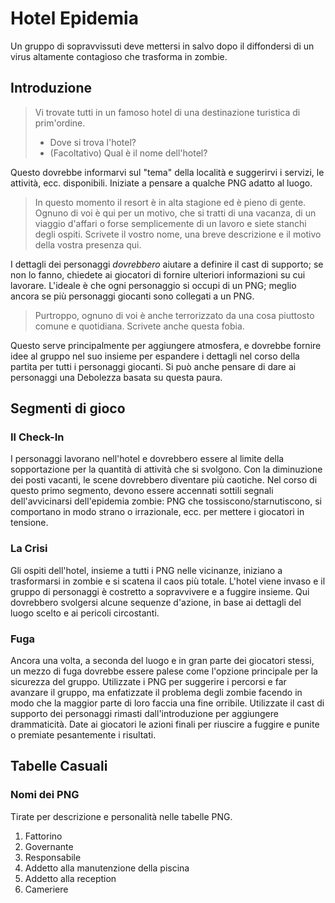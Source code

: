 # Hotel Epidemia

Un gruppo di sopravvissuti deve mettersi in salvo dopo il diffondersi di un virus altamente contagioso che trasforma in zombie.

## Introduzione

> Vi trovate tutti in un famoso hotel di una destinazione turistica di prim'ordine.
> - Dove si trova l'hotel?
> - (Facoltativo) Qual è il nome dell'hotel?

Questo dovrebbe informarvi sul "tema" della località e suggerirvi i servizi, le attività, ecc. disponibili. Iniziate a pensare a qualche PNG adatto al luogo.

> In questo momento il resort è in alta stagione ed è pieno di gente. Ognuno di voi è qui per un motivo, che si tratti di una vacanza, di un viaggio d'affari o forse semplicemente di un lavoro e siete stanchi degli ospiti. Scrivete il vostro nome, una breve descrizione e il motivo della vostra presenza qui.

I dettagli dei personaggi *dovrebbero* aiutare a definire il cast di supporto; se non lo fanno, chiedete ai giocatori di fornire ulteriori informazioni su cui lavorare. L'ideale è che ogni personaggio si occupi di un PNG; meglio ancora se più personaggi giocanti sono collegati a un PNG.

> Purtroppo, ognuno di voi è anche terrorizzato da una cosa piuttosto comune e quotidiana. Scrivete anche questa fobia.

Questo serve principalmente per aggiungere atmosfera, e dovrebbe fornire idee al gruppo nel suo insieme per espandere i dettagli nel corso della partita per tutti i personaggi giocanti. Si può anche pensare di dare ai personaggi una Debolezza basata su questa paura.

## Segmenti di gioco

### Il Check-In

I personaggi lavorano nell'hotel e dovrebbero essere al limite della sopportazione per la quantità di attività che si svolgono. Con la diminuzione dei posti vacanti, le scene dovrebbero diventare più caotiche. Nel corso di questo primo segmento, devono essere accennati sottili segnali dell'avvicinarsi dell'epidemia zombie: PNG che tossiscono/starnutiscono, si comportano in modo strano o irrazionale, ecc. per mettere i giocatori in tensione.

### La Crisi

Gli ospiti dell'hotel, insieme a tutti i PNG nelle vicinanze, iniziano a trasformarsi in zombie e si scatena il caos più totale. L'hotel viene invaso e il gruppo di personaggi è costretto a sopravvivere e a fuggire insieme. Qui dovrebbero svolgersi alcune sequenze d'azione, in base ai dettagli del luogo scelto e ai pericoli circostanti.

### Fuga

Ancora una volta, a seconda del luogo e in gran parte dei giocatori stessi, un mezzo di fuga dovrebbe essere palese come l'opzione principale per la sicurezza del gruppo. Utilizzate i PNG per suggerire i percorsi e far avanzare il gruppo, ma enfatizzate il problema degli zombie facendo in modo che la maggior parte di loro faccia una fine orribile. Utilizzate il cast di supporto dei personaggi rimasti dall'introduzione per aggiungere drammaticità. Date ai giocatori le azioni finali per riuscire a fuggire e punite o premiate pesantemente i risultati.

## Tabelle Casuali
### Nomi dei PNG
Tirate per descrizione e personalità nelle tabelle PNG.
1. Fattorino
2. Governante
3. Responsabile
4. Addetto alla manutenzione della piscina
5. Addetto alla reception
6. Cameriere